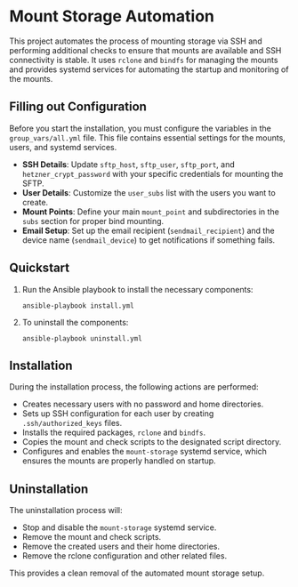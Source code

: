 # Mount Storage Automation

This project automates the process of mounting storage via SSH and performing additional checks to ensure that mounts are available and SSH connectivity is stable. It uses `rclone` and `bindfs` for managing the mounts and provides systemd services for automating the startup and monitoring of the mounts.


## Filling out Configuration

Before you start the installation, you must configure the variables in the `group_vars/all.yml` file. This file contains essential settings for the mounts, users, and systemd services.

- **SSH Details**: Update `sftp_host`, `sftp_user`, `sftp_port`, and `hetzner_crypt_password` with your specific credentials for mounting the SFTP.
- **User Details**: Customize the `user_subs` list with the users you want to create.
- **Mount Points**: Define your main `mount_point` and subdirectories in the `subs` section for proper bind mounting.
- **Email Setup**: Set up the email recipient (`sendmail_recipient`) and the device name (`sendmail_device`) to get notifications if something fails.

## Quickstart
   
1. Run the Ansible playbook to install the necessary components:
   ```
   ansible-playbook install.yml
   ```

2. To uninstall the components:
   ```
   ansible-playbook uninstall.yml
   ```

## Installation

During the installation process, the following actions are performed:
- Creates necessary users with no password and home directories.
- Sets up SSH configuration for each user by creating `.ssh/authorized_keys` files.
- Installs the required packages, `rclone` and `bindfs`.
- Copies the mount and check scripts to the designated script directory.
- Configures and enables the `mount-storage` systemd service, which ensures the mounts are properly handled on startup.

## Uninstallation

The uninstallation process will:
- Stop and disable the `mount-storage` systemd service.
- Remove the mount and check scripts.
- Remove the created users and their home directories.
- Remove the rclone configuration and other related files.

This provides a clean removal of the automated mount storage setup.